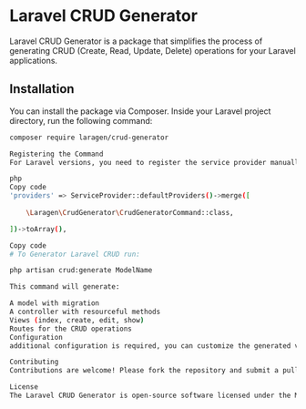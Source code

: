 # Laravel CRUD Generator

Laravel CRUD Generator is a package that simplifies the process of generating CRUD (Create, Read, Update, Delete) operations for your Laravel applications.

## Installation

You can install the package via Composer. Inside your Laravel project directory, run the following command:

```bash
composer require laragen/crud-generator

Registering the Command
For Laravel versions, you need to register the service provider manually. Add the following line to your config/app.php file under the providers array:

php
Copy code
'providers' => ServiceProvider::defaultProviders()->merge([
    
    \Laragen\CrudGenerator\CrudGeneratorCommand::class,

])->toArray(),

Copy code
# To Generator Laravel CRUD run:

php artisan crud:generate ModelName

This command will generate:

A model with migration
A controller with resourceful methods
Views (index, create, edit, show)
Routes for the CRUD operations
Configuration
additional configuration is required, you can customize the generated views and controllers as needed for your application. however you need to manually import the classes in the controller with resourceful methods 

Contributing
Contributions are welcome! Please fork the repository and submit a pull request with your changes.

License
The Laravel CRUD Generator is open-source software licensed under the MIT license.